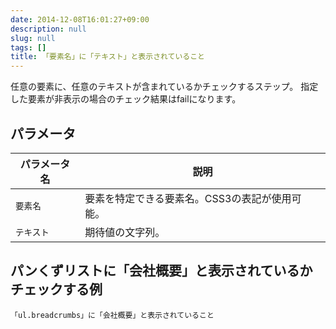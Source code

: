 ```yaml
---
date: 2014-12-08T16:01:27+09:00
description: null
slug: null
tags: []
title: 「要素名」に「テキスト」と表示されていること
---
```


任意の要素に、任意のテキストが含まれているかチェックするステップ。
指定した要素が非表示の場合のチェック結果はfailになります。

## パラメータ


パラメータ名 | 説明
------|---------
`要素名` | 要素を特定できる要素名。CSS3の表記が使用可能。
`テキスト` | 期待値の文字列。

## パンくずリストに「会社概要」と表示されているかチェックする例

```
「ul.breadcrumbs」に「会社概要」と表示されていること
```

